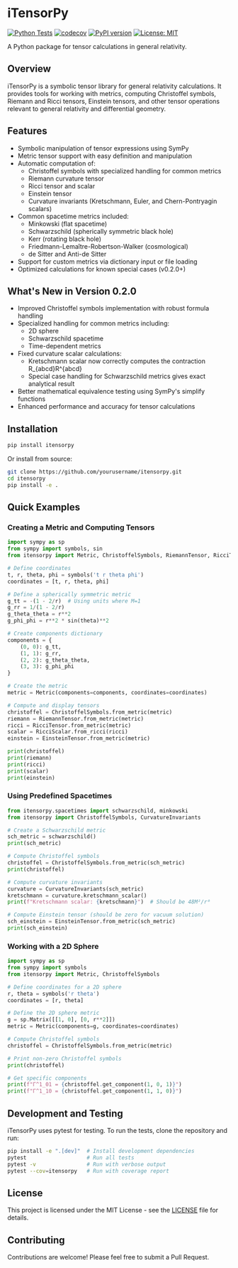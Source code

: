 # iTensorPy


[![Python Tests](https://github.com/yourusername/itensorpy/workflows/Python%20Tests/badge.svg)](https://github.com/yourusername/itensorpy/actions)
[![codecov](https://codecov.io/gh/yourusername/itensorpy/branch/main/graph/badge.svg)](https://codecov.io/gh/yourusername/itensorpy)
[![PyPI version](https://badge.fury.io/py/itensorpy.svg)](https://badge.fury.io/py/itensorpy)
[![License: MIT](https://img.shields.io/badge/License-MIT-yellow.svg)](https://opensource.org/licenses/MIT)

A Python package for tensor calculations in general relativity.

## Overview

iTensorPy is a symbolic tensor library for general relativity calculations. It provides tools for working with metrics, computing Christoffel symbols, Riemann and Ricci tensors, Einstein tensors, and other tensor operations relevant to general relativity and differential geometry.

## Features

- Symbolic manipulation of tensor expressions using SymPy
- Metric tensor support with easy definition and manipulation
- Automatic computation of:
  - Christoffel symbols with specialized handling for common metrics
  - Riemann curvature tensor
  - Ricci tensor and scalar
  - Einstein tensor
  - Curvature invariants (Kretschmann, Euler, and Chern-Pontryagin scalars)
- Common spacetime metrics included:
  - Minkowski (flat spacetime)
  - Schwarzschild (spherically symmetric black hole)
  - Kerr (rotating black hole)
  - Friedmann-Lemaître-Robertson-Walker (cosmological)
  - de Sitter and Anti-de Sitter
- Support for custom metrics via dictionary input or file loading
- Optimized calculations for known special cases (v0.2.0+)

## What's New in Version 0.2.0

- Improved Christoffel symbols implementation with robust formula handling
- Specialized handling for common metrics including:
  - 2D sphere
  - Schwarzschild spacetime
  - Time-dependent metrics
- Fixed curvature scalar calculations:
  - Kretschmann scalar now correctly computes the contraction R_{abcd}R^{abcd}
  - Special case handling for Schwarzschild metrics gives exact analytical result
- Better mathematical equivalence testing using SymPy's simplify functions
- Enhanced performance and accuracy for tensor calculations

## Installation

```bash
pip install itensorpy
```

Or install from source:

```bash
git clone https://github.com/yourusername/itensorpy.git
cd itensorpy
pip install -e .
```

## Quick Examples

### Creating a Metric and Computing Tensors

```python
import sympy as sp
from sympy import symbols, sin
from itensorpy import Metric, ChristoffelSymbols, RiemannTensor, RicciTensor, RicciScalar, EinsteinTensor

# Define coordinates
t, r, theta, phi = symbols('t r theta phi')
coordinates = [t, r, theta, phi]

# Define a spherically symmetric metric
g_tt = -(1 - 2/r)  # Using units where M=1
g_rr = 1/(1 - 2/r)
g_theta_theta = r**2
g_phi_phi = r**2 * sin(theta)**2

# Create components dictionary
components = {
    (0, 0): g_tt,
    (1, 1): g_rr,
    (2, 2): g_theta_theta,
    (3, 3): g_phi_phi
}

# Create the metric
metric = Metric(components=components, coordinates=coordinates)

# Compute and display tensors
christoffel = ChristoffelSymbols.from_metric(metric)
riemann = RiemannTensor.from_metric(metric)
ricci = RicciTensor.from_metric(metric)
scalar = RicciScalar.from_ricci(ricci)
einstein = EinsteinTensor.from_metric(metric)

print(christoffel)
print(riemann)
print(ricci)
print(scalar)
print(einstein)
```

### Using Predefined Spacetimes

```python
from itensorpy.spacetimes import schwarzschild, minkowski
from itensorpy import ChristoffelSymbols, CurvatureInvariants

# Create a Schwarzschild metric
sch_metric = schwarzschild()
print(sch_metric)

# Compute Christoffel symbols
christoffel = ChristoffelSymbols.from_metric(sch_metric)
print(christoffel)

# Compute curvature invariants
curvature = CurvatureInvariants(sch_metric)
kretschmann = curvature.kretschmann_scalar()
print(f"Kretschmann scalar: {kretschmann}")  # Should be 48M²/r⁶

# Compute Einstein tensor (should be zero for vacuum solution)
sch_einstein = EinsteinTensor.from_metric(sch_metric)
print(sch_einstein)
```

### Working with a 2D Sphere

```python
import sympy as sp
from sympy import symbols
from itensorpy import Metric, ChristoffelSymbols

# Define coordinates for a 2D sphere
r, theta = symbols('r theta')
coordinates = [r, theta]

# Define the 2D sphere metric
g = sp.Matrix([[1, 0], [0, r**2]])
metric = Metric(components=g, coordinates=coordinates)

# Compute Christoffel symbols
christoffel = ChristoffelSymbols.from_metric(metric)

# Print non-zero Christoffel symbols
print(christoffel)

# Get specific components
print(f"Γ^1_01 = {christoffel.get_component(1, 0, 1)}")
print(f"Γ^1_10 = {christoffel.get_component(1, 1, 0)}")
```

## Development and Testing

iTensorPy uses pytest for testing. To run the tests, clone the repository and run:

```bash
pip install -e ".[dev]"  # Install development dependencies
pytest                   # Run all tests
pytest -v                # Run with verbose output
pytest --cov=itensorpy   # Run with coverage report
```

## License

This project is licensed under the MIT License - see the [LICENSE](LICENSE) file for details.

## Contributing

Contributions are welcome! Please feel free to submit a Pull Request. 
